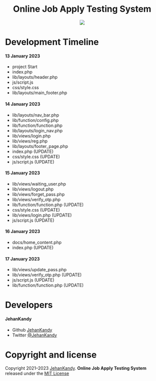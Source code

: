 <h1 align="center">Online Job Apply Testing System</h1>

<p align="center"><img src="https://wakatime.com/badge/user/0ac30051-5698-4ae9-851e-7d4853d4aba7/project/cc25b4ac-d6f6-463d-b423-cc1278cfcf24.svg"></p>



# Development Timeline

  <h4> 13 January 2023</h4>
  
  - project Start
  - index.php
  - lib/layouts/header.php
  - js/script.js
  - css/style.css
  - lib/layouts/main_footer.php
  
  <h4> 14 January 2023</h4>
    
  - lib/layouts/nav_bar.php
  - lib/function/config.php
  - lib/function/function.php
  - lib/layouts/login_nav.php
  - lib/views/login.php
  - lib/views/reg.php
  - lib/layouts/footer_page.php
  - index.php (UPDATE)
  - css/style.css (UPDATE)
  - js/script.js (UPDATE)
    
  <h4> 15 January 2023</h4>
  
  - lib/views/waiting_user.php
  - lib/views/logout.php
  - lib/views/forget_pass.php
  - lib/views/verify_otp.php
  - lib/function/function.php (UPDATE)
  - css/style.css (UPDATE)
  - lib/views/login.php (UPDATE)
  - js/script.js (UPDATE)
 
  <h4> 16 January 2023</h4>
  
  - docs/home_content.php
  - index.php (UPDATE)
  
  <h4> 17 January 2023</h4>
  
  - lib/views/update_pass.php
  - lib/views/verify_otp.php (UPDATE)
  - js/script.js (UPDATE)
  - lib/function/function.php (UPDATE)


<h1>Developers</h1>
  <h4>JehanKandy</h4>

  - Github [JehanKandy](https://github.com/JehanKandy)
  - Twitter [@JehanKandy](https://twitter.com/jehankandy)
  
<h1>Copyright and license</h1>


Copyright 2021–2023 [JehanKandy](https://github.com/JehanKandy). <b>Online Job Apply Testing System</b> released under the [MIT License](https://github.com/JehanKandy/Online-Job-Apply-System/blob/main/LICENSE)
